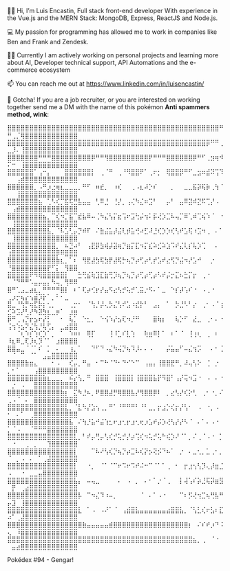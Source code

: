 👋🏻 Hi, I’m Luis Encastin, Full stack front-end developer With experience in the Vue.js and the MERN Stack: MongoDB, Express, ReactJS and Node.js. 

💻 My passion for programming has allowed me to work in companies like Ben and Frank and Zendesk.

🧑‍💻 Currently I am actively working on personal projects and learning more about AI, Developer technical support,  API Automations and the e-commerce ecosystem

📫 You can reach me out at https://www.linkedin.com/in/luisencastin/

👾 Gotcha! If you are a job recruiter, or you are interested on working together send me a DM with the name of this pokémon **Anti spammers method, wink**:

⣿⣿⣿⣿⣿⣿⣿⣿⣿⣿⣿⣿⣿⣿⣿⣿⣿⣿⣿⣿⣿⣿⣿⣿⣿⣿⣿⣿⣿⣿⣿⣿⣿⣿⣿⣿⣿⣿⣿⣿⣿⣿⣿⣿⣿⣿⣿⣿⠛⠛⢀⡈⢿⣿⣿⣿⣿⣿⣿⣿⣿⣿⣿⣿⣿
⣿⣿⣿⣿⣿⣿⣿⣿⣿⣿⣿⣿⣿⣿⣿⣿⣿⣿⣿⣿⣿⣿⣿⣿⣿⣿⣿⣿⣿⣿⣿⣿⣿⣿⣿⣿⣿⣿⣿⣿⣿⣿⣿⣿⣿⡿⠛⠛⢀⣀⡸⠄⢸⣿⣿⣿⣿⣿⣿⣿⣿⣿⣿⣿⣿
⣿⣿⣿⣿⣿⣿⣿⠛⠛⠛⣿⣿⣿⣿⣿⣿⣿⣿⣿⡿⠛⠛⢻⣿⣿⣿⣿⣿⣿⣿⣿⣿⡟⠛⠛⠛⣿⣿⣿⣿⣿⣿⡿⠛⠋⢀⣲⢶⠺⠍⠒⠀⢸⣿⣿⣿⣿⣿⣿⣿⣿⣿⣿⣿⣿
⣿⣿⣿⣿⣿⣿⠁⢠⠒⡄⠀⠀⠀⣿⣿⣿⣿⣿⣿⡇⠀⢀⠈⠛⠀⢀⠘⠻⣿⣿⠟⠁⢀⠖⡂⠀⢿⣿⣿⡿⠛⠋⣀⣲⠶⣾⠽⢩⠹⠀⠀⢠⣾⣿⣿⣿⣿⣿⣿⣿⣿⣿⣿⣿⣿
⣿⣿⣿⣿⣿⣿⡀⠠⠛⡰⣐⢶⣆⣀⣀⣀⡀⠛⠋⠀⠶⣞⡀⠀⠰⢎⠀⠀⢀⠠⣆⠼⡑⠎⠀⠀⠀⡀⠀⠀⣀⣀⣯⡽⢯⡷⢀⢳⠈⠀⠀⢸⣿⣿⣿⣿⣿⣿⣿⣿⣿⣿⣿⣿⣿
⣿⣿⣿⣿⣿⣿⣿⣦⠀⢁⠣⢎⡉⣯⢯⣛⣧⣤⣤⠀⢃⠿⣘⠀⢘⡜⡀⢠⢌⠳⣌⠶⣩⠃⠀⠀⡤⠃⠀⣤⠿⣽⠾⣝⠯⢉⡜⠠⠀⠀⢠⣾⣿⣿⣿⣿⣿⣿⣿⣿⣿⣿⣿⣿⣿
⣿⣿⣿⣿⣿⣿⣿⣿⣦⡀⠉⢎⠲⡉⣯⠉⣞⣧⠿⠤⢈⠳⣌⢣⡍⣖⢩⠖⣩⢓⡬⢲⠅⡯⢜⡱⣉⠧⢤⡉⠿⢁⠾⢉⢮⠱⠈⠀⠐⠀⢸⣿⣿⣿⣿⣿⣿⣿⣿⣿⣿⣿⣿⣿⣿
⣿⣿⣿⣿⣿⣿⣿⣿⣿⣧⡀⠈⠧⣡⢃⡤⡙⠾⠏⠀⠌⣷⣬⣥⡼⣬⢇⡾⣥⢚⠴⣋⠼⣘⢎⡱⡱⢎⢣⠞⣡⢯⠰⣩⠲⢀⠀⠄⠁⠀⢸⣿⣿⣿⣿⣿⣿⣿⣿⣿⣿⣿⣿⣿⣿
⣿⣿⣿⣿⣿⣿⣿⣿⣿⣿⣿⡀⠀⠦⣙⠴⠃⠀⢠⣟⡿⣳⢾⡼⣽⢶⡙⣶⡍⣏⠲⡍⣎⠵⣊⠵⣱⠩⠞⣌⢇⡎⢧⡱⢉⠀⠀⠄⠀⢰⣿⣿⣿⣿⣿⣿⣿⣿⣿⣿⡿⠿⣿⣿⣿
⣿⣿⣿⣿⣿⣿⣿⣿⣿⣿⣿⣷⣆⡀⠁⠆⠀⢻⣟⣼⣳⢯⣳⡟⣼⢯⡓⢦⡙⡴⢋⡴⢃⡞⣡⠞⣔⢫⡙⣬⠲⡜⣡⠚⠀⠀⡐⠀⠀⠘⣿⣿⣿⣿⣿⣿⣿⣿⡟⠋⡅⠀⢻⣿⣿
⣿⣿⣿⣿⣿⠟⠻⢿⣿⣿⣿⣿⣿⡇⠀⠀⣓⢛⣮⢷⣹⣏⣷⢛⡹⢦⡙⢦⡙⡴⢋⡴⢋⡴⠣⠞⡬⡒⣍⠦⣓⡍⡖⠀⢀⠐⠀⠀⠀⠀⠈⠙⠛⠛⠡⣤⡤⣤⡄⠳⢤⡀⢻⠿⠿
⣿⠛⢁⣠⣀⣴⣆⡀⠛⠛⠛⠛⣿⡇⠀⠆⠁⢏⡴⢊⡖⡜⣤⠫⣔⢣⡚⢥⡚⢁⣭⡐⠫⠄⠁⣀⠀⠑⡎⡼⢡⠎⠐⠀⠠⢀⠐⠀⠀⢀⡰⡒⢦⡔⢢⣾⡹⡗⠁⡀⠃⠂⣀⠀⠀
⣿⣀⠘⢳⡛⢶⣏⡷⡆⢂⡀⠀⠀⠀⢀⡒⠂⠀⠈⢳⡘⡼⢄⡳⣌⢣⠞⣡⠰⣞⡗⠃⠀⣠⡄⠀⠁⠀⡳⣘⠣⠃⡔⠀⢀⠂⠠⠈⢰⣊⠵⣩⡜⢃⡜⠳⣽⣳⣆⣀⡶⠁⠀⣰⣶
⡿⠛⢀⢠⡙⡖⣢⠖⡜⡃⠀⠀⠂⠀⢧⡁⠀⠑⣂⡀⠀⠑⢪⠱⡜⣢⢏⠲⡘⠛⠀⠀⠀⣿⢷⡆⠀⠀⢧⡑⠋⠀⣜⣀⠀⢀⠂⠄⠐⢨⢲⠱⣢⠝⣌⢳⡘⢧⢋⡄⠀⣀⣴⣿⣿
⠀⠀⠈⢆⠱⡎⢱⢎⡱⠁⡀⠀⠁⠀⠱⠶⠆⠀⢿⡏⠀⠀⠀⢸⠸⣁⠎⣇⢱⠀⠀⢷⣶⠿⡇⠁⠀⠆⠁⠈⠀⢸⢰⢆⠀⢀⠀⠆⠀⠸⣆⠿⣀⢏⡸⢆⡹⠈⠁⠀⣰⣿⣿⣿⣿
⣿⣿⣤⣀⠈⠈⠁⠎⠀⡁⠀⠄⠀⠀⢰⡀⠁⠀⠀⠙⠋⠙⠠⣌⠳⢬⡙⢦⠹⡸⠄⠄⠠⠀⠀⠀⡬⣥⣤⠋⠤⣌⢲⡩⠀⠀⠄⠂⢈⠀⠈⠀⠉⠀⠈⠁⠀⣠⣤⣿⣿⣿⣿⣿⣿
⣿⣿⣿⣿⣷⣶⣄⠀⠀⠀⠂⠠⠀⠀⢎⡤⡀⠛⣤⠀⠂⠉⠓⠈⠙⠂⠙⠊⠑⠉⠀⢠⣤⡄⢸⣿⣿⣟⠛⡀⠼⢤⢣⠕⠀⢈⠀⡐⠀⡀⠂⠁⠀⠀⠀⢠⣿⣿⣿⣿⣿⣿⣿⣿⣿
⣿⣿⣿⣿⣿⣿⣿⣿⣷⣆⣀⣀⡀⠀⠮⡔⢣⡀⠛⠀⣿⣿⣿⠀⢸⣿⣿⣿⡇⢸⣿⣿⣿⣧⡟⠻⣿⠃⢠⡜⢭⠲⣩⠐⠀⠠⠀⠄⠐⠀⡐⠀⠠⠀⠀⣿⣿⣿⣿⣿⣿⣿⣿⣿⣿
⣿⣿⣿⣿⣿⣿⣿⣿⣿⣿⣿⣿⣷⡆⠀⣍⠳⣘⠦⡀⠟⣿⣿⣼⡛⢿⣿⣿⣧⡜⢻⣿⣿⡿⠇⠀⡀⣔⢣⡜⢎⡕⢃⠀⢀⠂⠐⡀⠌⢀⠠⠈⠀⠄⠀⣿⣿⣿⣿⣿⣿⣿⣿⣿⣿
⣿⣿⣿⣿⣿⣿⣿⣿⣿⣿⣿⣿⣿⣇⡀⠈⣇⠳⡜⣱⢢⢀⡀⠛⠁⠘⠛⠛⠛⠃⠘⠃⣀⡀⡖⣰⡑⢎⡖⡜⢣⠂⠀⠠⠀⠐⡀⠠⠀⠂⠀⠄⠁⠀⢀⣿⣿⣿⣿⣿⣿⣿⣿⣿⣿
⣿⣿⣿⣿⣿⣿⣿⣿⣿⣿⣿⣿⣿⣿⣧⠀⠌⢳⡘⣥⠚⣬⢱⣂⠖⣰⢂⡖⣰⢂⢖⡰⣡⠞⡬⡱⢜⢣⡜⡜⠣⠈⠀⠄⠁⠄⠠⠐⠀⡁⠈⠠⠀⠀⠈⠛⠛⠛⣿⣿⣿⣿⣿⣿⣿
⣿⣿⣿⣿⣿⣿⣿⣿⣿⣿⣿⣿⣿⣿⣿⣇⡀⠃⠞⡤⢛⡤⢣⢎⡚⢥⡚⡜⡴⢩⢎⠲⢥⡚⢥⠓⢮⡱⠜⠈⠁⡀⠌⢀⠈⠠⠐⠀⡁⠀⠐⠀⠀⢀⠀⡀⠀⠀⢹⣿⣿⣿⣿⣿⣿
⣿⣿⣿⣿⣿⣿⣿⣿⣿⣿⣿⣿⣿⣿⣿⡇⠀⠀⠀⠉⠧⠜⢣⢎⡙⢦⡙⡴⣉⠧⢎⡝⡢⢝⡪⠙⠦⠁⠀⡐⠀⠄⣀⢂⡀⣁⢀⠂⡀⠈⠀⡀⠠⠀⠄⠀⠁⢀⣼⣿⣿⣿⣿⣿⣿
⣿⣿⣿⣿⣿⣿⣿⣿⣿⣿⣿⣿⣿⣿⣿⡇⠀⠀⠐⡀⠀⠈⠁⠈⠉⠖⠩⠖⠩⠞⠬⠒⠉⠈⠁⠁⢀⠀⠂⠀⡖⣰⢢⢣⡹⢄⡼⣶⣈⠠⠀⠀⠐⠀⣀⣀⣤⣿⣿⣿⣿⣿⣿⣿⣿
⣿⣿⣿⣿⣿⣿⣿⣿⣿⣿⣿⣿⣿⣿⣿⣧⡄⠀⠤⢤⣀⠀⠀⠀⠀⠄⠀⠠⠀⡀⠀⠄⠂⠁⡐⠈⢀⠀⠀⡇⢼⢡⠎⡵⣘⢯⡽⣶⣻⠀⡟⠀⢀⣴⣿⣿⣿⣿⣿⣿⣿⣿⣿⣿⣿
⣿⣿⣿⣿⣿⣿⣿⣿⣿⣿⣿⣿⣿⣿⣿⣿⡧⠀⠉⠲⣌⠹⠰⠤⡀⠀⠀⠀⠀⠀⠈⠀⠄⠁⠠⠐⠀⠀⠀⠉⠆⡫⢜⢲⣉⢦⢛⣧⠛⡤⣹⠀⢸⣿⣿⣿⣿⣿⣿⣿⣿⣿⣿⣿⣿
⣿⣿⣿⣿⣿⣿⣿⣿⣿⣿⣿⣿⣿⣿⣿⣿⣇⠀⠁⠠⠀⠠⠜⠁⠈⠀⢠⣾⣿⣧⣤⣤⣤⣤⣤⣤⣴⣿⣿⣧⡀⠈⢣⣃⢎⠖⣣⠆⣏⠴⠁⢀⣼⣿⣿⣿⣿⣿⣿⣿⣿⣿⣿⣿⣿
⣿⣿⣿⣿⣿⣿⣿⣿⣿⣿⣿⣿⣿⣿⣿⣿⣿⣷⣤⣤⣤⣤⣤⣾⣿⣿⣿⣿⣿⣿⣿⣿⣿⣿⣿⣿⣿⣿⣿⣿⣿⡆⠀⠌⠎⠞⡰⠙⠨⢄⠀⠸⣿⣿⣿⣿⣿⣿⣿⣿⣿⣿⣿⣿⣿
⣿⣿⣿⣿⣿⣿⣿⣿⣿⣿⣿⣿⣿⣿⣿⣿⣿⣿⣿⣿⣿⣿⣿⣿⣿⣿⣿⣿⣿⣿⣿⣿⣿⣿⣿⣿⣿⣿⣿⣿⣿⣿⣦⡀⢀⠀⠈⠐⠀⠀⣤⣴⣿⣿⣿⣿⣿⣿⣿⣿⣿⣿⣿⣿⣿⠀⠀

Pokédex #94 - Gengar!
